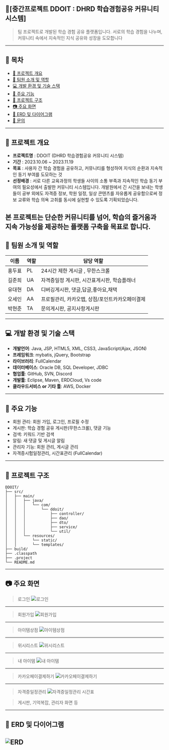 ## 📘[중간프로젝트 DDOIT : DHRD 학습경험공유 커뮤니티 시스템]

> 팀 프로젝트로 개발된 학습 경험 공유 플랫폼입니다.
> 서로의 학습 경험을 나누며, 커뮤니티 속에서 지속적인 지식 공유와 성장을 도모합니다

---

## 📂 목차

* [📅 프로젝트 개요](#-프로젝트-개요)
* [👥 팀원 소개 및 역할](#-팀원-소개-및-역할)
* [💻 개발 환경 및 기술 스택](#-개발-환경-및-기술-스택)
* [🔧 주요 기능](#-주요-기능)
* [📁 프로젝트 구조](#-프로젝트-구조)
* [📷 주요 화면](#-주요-화면)
* [📌 ERD 및 다이어그램](#-erd-및-다이어그램)
* [📝 문의](#-문의)

---

## 📅 프로젝트 개요

* **프로젝트명** : DDOIT (DHRD 학습경험공유 커뮤니티 시스템)
* **기간** : 2023.10.06 \~ 2023.11.19
* **목표** : 사용자 간 학습 경험을 공유하고, 커뮤니티를 형성하여 지식의 순환과 지속적인 동기 부여를 도모하는 것
* **선정배경** : 서로 다른 교육과정의 학생들 사이의 소통 부족과
지속적인 학습 동기 부여의 필요성에서 출발한 커뮤니티 시스템입니다.
개발원에서 긴 시간을 보내는 학생들이
공부 외에도 자격증 정보, 학원 일정, 일상 콘텐츠를 자유롭게 공유함으로써
정보 교류와 학습 의욕 고취를 동시에 실현할 수 있도록 기획되었습니다.

본 프로젝트는 단순한 커뮤니티를 넘어,
학습의 즐거움과 지속 가능성을 제공하는 플랫폼 구축을 목표로 합니다.
---

## 👥 팀원 소개 및 역할

| 이름  | 역할 | 담당 역할                      |
| --- | -- | -------------------------- |
| 홍두표 | PL | 24시간 제한 게시글 , 무한스크롤                 |
| 길준희 | UA | 자격증일정 게시판, 시간표게시판, 학습플래너      |
| 유대현 | DA | 디버깅게시판, 댓글,답글,좋아요,채택              |
| 오세인 | AA | 프로필관리, 카카오맵, 상점/포인트카카오페이결제  |
| 박현준 | TA | 문의게시판, 공지사항게시판                      |

---

## 💻 개발 환경 및 기술 스택

* **개발언어**: Java, JSP, HTML5, XML, CSS3, JavaScript(Ajax, JSON)
* **프레임워크**: mybatis, jQuery, Bootstrap
* **라이브러리**: FullCalendar
* **데이터베이스**:  Oracle DB, SQL Developer, JDBC
* **협업툴**: GitHub, SVN, Discord
* **개발툴**: Eclipse, Maven, ERDCloud, Vs code
* **클라우드서비스 or 기타 툴**: AWS, Docker
---

## 🔧 주요 기능

* 회원 관리: 회원 가입, 로그인, 프로필 수정
* 게시판: 학습 경험 공유 게시판(무한스크롤), 댓글 기능
* 검색: 키워드 기반 검색
* 알림: 새 댓글 및 게시글 알림
* 관리자 기능: 회원 관리, 게시글 관리
* 자격증시험일정관리, 시간표관리 (FullCalendar)

---

## 📁 프로젝트 구조

```
DDOIT/
├── src/
│   ├── main/
│   │   ├── java/
│   │   │   └── com/
│   │   │       └── ddoit/
│   │   │           ├── controller/
│   │   │           ├── dao/
│   │   │           ├── dto/
│   │   │           ├── service/
│   │   │           └── util/
│   │   └── resources/
│   │       └── static/
│   │       └── templates/
├── build/
├── .classpath
├── .project
└── README.md
```

---

## 📷 주요 화면
> 로그인
![로그인](https://github.com/user-attachments/assets/5af5bbdf-a008-4119-8258-b853b4cc6eed)
---
> 회원가입
![회원가입](https://github.com/user-attachments/assets/4b517aab-4c68-4cab-8372-5a57032aaad0)
---
> 아이템상점
![아이템상점](https://github.com/user-attachments/assets/97f77944-bdc8-452c-96ea-a42bdf27985a)
---
> 위시리스트
![위시리스트](https://github.com/user-attachments/assets/cc758b63-b8e8-464d-9e14-5462d9860a61)
---
> 내 아이템
![내 아이템](https://github.com/user-attachments/assets/48c8128a-d86b-4554-bae6-10f3ebad7c9a)
---
> 카카오페이결제하기
![카카오페이결제하기](https://github.com/user-attachments/assets/5619819a-57b9-4f32-bec7-d965482b00f5)
---
> 자격증일정관리
![자격증일정관리](https://github.com/user-attachments/assets/e78fe413-069d-4b62-80e2-055c293d5641)
> 시간표

> 게시판, 기억복잡, 관리자 화면 등

---

## 📌 ERD 및 다이어그램
![ERD](https://github.com/user-attachments/assets/99d5218b-025b-4a9d-90e7-b5c43ed05082)
---

